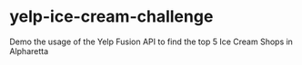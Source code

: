 # yelp-ice-cream-challenge
Demo the usage of the Yelp Fusion API to find the top 5 Ice Cream Shops in Alpharetta
